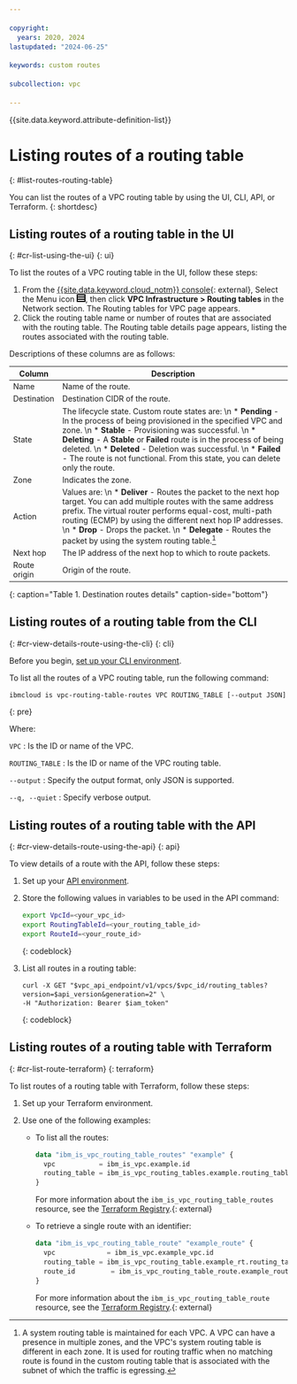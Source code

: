 ```yaml
---

copyright:
  years: 2020, 2024
lastupdated: "2024-06-25"

keywords: custom routes

subcollection: vpc

---
```


{{site.data.keyword.attribute-definition-list}}

# Listing routes of a routing table
{: #list-routes-routing-table}

You can list the routes of a VPC routing table by using the UI, CLI, API, or Terraform.
{: shortdesc}

## Listing routes of a routing table in the UI
{: #cr-list-using-the-ui}
{: ui}

To list the routes of a VPC routing table in the UI, follow these steps:

1. From the [{{site.data.keyword.cloud_notm}} console](/login){: external}, Select the Menu icon ![Navigation Menu](images/menu_icon.png), then click **VPC Infrastructure > Routing tables** in the Network section. The Routing tables for VPC page appears.
1. Click the routing table name or number of routes that are associated with the routing table. The Routing table details page appears, listing the routes associated with the routing table.

Descriptions of these columns are as follows:

| Column | Description |
|-------|-------------|
| Name  | Name of the route. |
| Destination | Destination CIDR of the route. |
| State | The lifecycle state. Custom route states are:  \n * **Pending** - In the process of being provisioned in the specified VPC and zone.  \n * **Stable** - Provisioning was successful.  \n * **Deleting** - A **Stable** or **Failed** route is in the process of being deleted.  \n * **Deleted** - Deletion was successful.  \n * **Failed** - The route is not functional. From this state, you can delete only the route.|
| Zone  |  Indicates the zone. |
| Action | Values are:  \n * **Deliver** - Routes the packet to the next hop target. You can add multiple routes with the same address prefix. The virtual router performs equal-cost, multi-path routing (ECMP) by using the different next hop IP addresses.  \n * **Drop** - Drops the packet.  \n * **Delegate** - Routes the packet by using the system routing table.[^fn1] |
| Next hop | The IP address of the next hop to which to route packets. |
| Route origin | Origin of the route. |
{: caption="Table 1. Destination routes details" caption-side="bottom"}

[^fn1]: A system routing table is maintained for each VPC. A VPC can have a presence in multiple zones, and the VPC's system routing table is different in each zone. It is used for routing traffic when no matching route is found in the custom routing table that is associated with the subnet of which the traffic is egressing.

## Listing routes of a routing table from the CLI
{: #cr-view-details-route-using-the-cli}
{: cli}

Before you begin, [set up your CLI environment](/docs/vpc?topic=vpc-set-up-environment&interface=cli).

To list all the routes of a VPC routing table, run the following command:

```sh
ibmcloud is vpc-routing-table-routes VPC ROUTING_TABLE [--output JSON] [-q, --quiet]
```
{: pre}

Where:

`VPC`
:   Is the ID or name of the VPC.

`ROUTING_TABLE`
:   Is the ID or name of the VPC routing table.

`--output`
:   Specify the output format, only JSON is supported.

`--q, --quiet`
:   Specify verbose output.

## Listing routes of a routing table with the API
{: #cr-view-details-route-using-the-api}
{: api}

To view details of a route with the API, follow these steps:

1. Set up your [API environment](/docs/vpc?topic=vpc-set-up-environment#api-prerequisites-setup).
1. Store the following values in variables to be used in the API command:

   ```sh
   export VpcId=<your_vpc_id>
   export RoutingTableId=<your_routing_table_id>
   export RouteId=<your_route_id>
   ```
   {: codeblock}

1. List all routes in a routing table:

   ```curl
   curl -X GET "$vpc_api_endpoint/v1/vpcs/$vpc_id/routing_tables?version=$api_version&generation=2" \
   -H "Authorization: Bearer $iam_token"
   ```
   {: codeblock}

## Listing routes of a routing table with Terraform
{: #cr-list-route-terraform}
{: terraform}

To list routes of a routing table with Terraform, follow these steps:

1. Set up your Terraform environment.
1. Use one of the following examples:

   * To list all the routes:

      ```terraform
      data "ibm_is_vpc_routing_table_routes" "example" {
        vpc           = ibm_is_vpc.example.id
        routing_table = ibm_is_vpc_routing_tables.example.routing_table
      }
      ```

      For more information about the `ibm_is_vpc_routing_table_routes` resource, see the [Terraform Registry](https://registry.terraform.io/providers/IBM-Cloud/ibm/latest/docs/data-sources/is_vpc_routing_table_routes).{: external}

   * To retrieve a single route with an identifier:

      ```terraform
      data "ibm_is_vpc_routing_table_route" "example_route" {
        vpc             = ibm_is_vpc.example_vpc.id
        routing_table = ibm_is_vpc_routing_table.example_rt.routing_table
        route_id         = ibm_is_vpc_routing_table_route.example_route.route_id
      }
      ```

      For more information about the `ibm_is_vpc_routing_table_route` resource, see the [Terraform Registry](https://registry.terraform.io/providers/IBM-Cloud/ibm/latest/docs/data-sources/is_vpc_routing_table_route).{: external}
